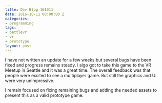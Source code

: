 ```yaml
---
title: Dev Blog 161011
date: 2016-10-11 00:00:00 Z
categories:
- programming
tags:
- battlevr
- vr
- prototype
layout: post
---
```


I have not written an update for a few weeks but several bugs have been fixed and progress remains steady. I algo got to take this game to the VR Meetup in Seattle and it was a great time. The overall feedback was that people were excited to see a multiplayer game. But still the graphics and UI were very unimpressive. 

I remain focused on fixing remaining bugs and adding the needed assets to present this as a valid prototype game.
